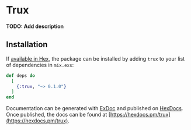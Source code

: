 # Trux

**TODO: Add description**

## Installation

If [available in Hex](https://hex.pm/docs/publish), the package can be installed
by adding `trux` to your list of dependencies in `mix.exs`:

```elixir
def deps do
  [
    {:trux, "~> 0.1.0"}
  ]
end
```

Documentation can be generated with [ExDoc](https://github.com/elixir-lang/ex_doc)
and published on [HexDocs](https://hexdocs.pm). Once published, the docs can
be found at [https://hexdocs.pm/trux](https://hexdocs.pm/trux).

